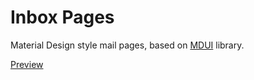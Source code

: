# Inbox Pages

Material Design style mail pages, based on [MDUI](https://www.mdui.org) library.

[Preview](https://nyaapass.github.io/inbox-pages/html/)
